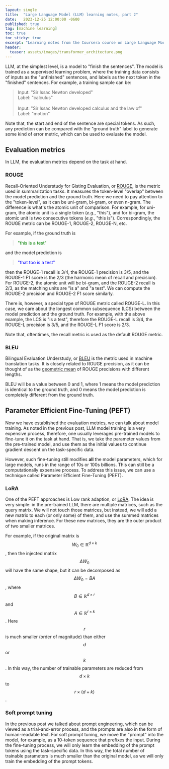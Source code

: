 ```yaml
---
layout: single
title:  "Large Language Model (LLM) learning notes, part 2"
date:   2023-12-25 12:00:00 -0600
published: true
tag: [machine learning]
toc: true
toc_sticky: true
excerpt: "Learning notes from the Coursera course on Large Language Models (LLMs)"
header:
  teaser: assets/images/transformer_architecture.png
---
```

LLM, at the simplest level, is a model to "finish the sentences".
The model is trained as a supervised learning problem, where the training data
consists of inputs as the "unfinished" sentences, and labels as the next token
in the "finished" sentences. For example, a training sample can be:

> Input: "Sir Issac Newton developed"<br>
> Label: "calculus"<br><br>
> Input: "Sir Issac Newton developed calculus and the law of"<br>
> Label: "motion"

Note that, the start and end of the sentence are special tokens. As such,
any prediction can be compared with the "ground truth" label to generate
some kind of error metric, which can be used to evaluate the model.

## Evaluation metrics
In LLM, the evaluation metrics depend on the task at hand.

### ROUGE
Recall-Oriented Understudy for Gisting Evaluation, or
[ROUGE](https://en.wikipedia.org/wiki/ROUGE_(metric)),
 is the metric used in summarization tasks. It measures the token-level
"overlap" between the model prediction and the ground truth. Here we need to
pay attention to the "token-level", as it can be uni-gram, bi-gram, or even n-gram.
The difference is what's the atomic unit of comparison. For example, for uni-gram,
the atomic unit is a single token (_e.g._, "this"), and for bi-gram, the atomic unit
is two consecutive tokens (_e.g._, "this is").
Correspondingly, the ROUGE metric can be ROUGE-1, ROUGE-2, ROUGE-N, etc.

For example, if the ground truth is

><span style="color:green">"this is a test"</span>

and the model prediction is

><span style="color:blue">"that too is a test"</span>

then the ROUGE-1 recall is 3/4, the ROUGE-1 precision is 3/5,
and the ROUGE-1 F1 score is the 2/3 (the harmonic mean of recall and precision).
For ROUGE-2, the atomic unit will be bi-gram, and the ROUGE-2 recall is 2/3, as
the matching units are "is a" and "a test". We can compute the ROUGE-2 precision and
ROUGE-2 F1 score similarly.

There is, however, a special type of ROUGE metric called ROUGE-L. In this case,
we care about the longest common subsequence (LCS) between the model prediction
and the ground truth. For example, with the above example, the LCS is "is a test",
therefore the ROUGE-L recall is 3/4, the ROUGE-L precision is 3/5, and the ROUGE-L
F1 score is 2/3.

Note that, oftentimes, the recall metric is used as the default ROUGE metric.

### BLEU
Bilingual Evaluation Understudy, or [BLEU](https://en.wikipedia.org/wiki/BLEU)
is the metric used in machine translation tasks. It is closely related to ROUGE precision,
as it can be thought of  as the [geometric mean](https://en.wikipedia.org/wiki/Geometric_mean)
of ROUGE precisions with different lengths.

BLEU will be a value between 0 and 1, where 1 means the model prediction is identical
to the ground truth, and 0 means the model prediction is completely different from the
ground truth.

## Parameter Efficient Fine-Tuning (PEFT)
Now we have established the evaluation metrics, we can talk about model training.
As noted in the previous post, LLM model training is a very expensive process, therefore,
one usually leverages pre-trained models to fine-tune it on the task at hand. That
is, we take the parameter values from the pre-trained model, and use them as the initial
values to continue gradient descent on the task-specific data.

However, such fine-tuning still modifies **all** the model parameters, which for
large models, runs in the range of 10s or 100s billions. This can still be a
computationally expensive process. To address this issue, we can use a technique
called Parameter Efficient Fine-Tuning (PEFT).

### LoRA
One of the PEFT approaches is  Low rank adaption, or [LoRA](https://arxiv.org/abs/2106.09685).
The idea is very simple: in the pre-trained LLM, there are multiple matrices, such as the query
matrix. We will not touch those matrices, but instead, we will add a new matrix to each (or
only some) of them, and use the summed matrices when making inference. For these new matrices,
they are the outer product of two smaller matrices.

For example, if the original matrix is $$W_0 \in \mathbb{R}^{d \times k}$$, then the
injected matrix $$\Delta W_0$$ will have the same shape, but it can be decomposed as
$$\Delta W_0 = B A$$, where $$B \in \mathbb{R}^{d \times r}$$ and
$$A \in \mathbb{R}^{r \times k}$$. Here $$r$$ is much smaller (order of magnitude)
than either $$d$$ or $$k$$. In this way, the number of trainable parameters are
reduced from $$d \times k$$ to $$r \times(d + k)$$.

### Soft prompt tuning
In the previous post we talked about prompt engineering, which can be viewed as
a trial-and-error process, and the prompts are also in the form of human-readable text.
For soft prompt tuning, we move the "prompt" into the model, for example, as a 10-token
sequence that prefixes the input. During the fine-tuning process, we will only learn the
embedding of the prompt tokens using the task-specific data. In this way, the total
number of trainable parameters is much smaller than the original model, as we will
only train the embedding of the prompt tokens.
